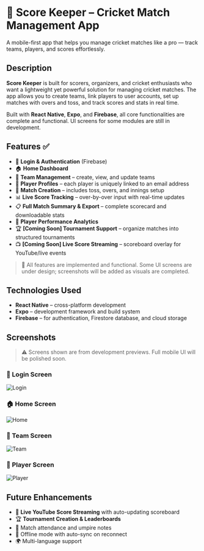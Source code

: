 # 🏏 Score Keeper – Cricket Match Management App

A mobile-first app that helps you manage cricket matches like a pro — track teams, players, and scores effortlessly.

## Description

**Score Keeper** is built for scorers, organizers, and cricket enthusiasts who want a lightweight yet powerful solution for managing cricket matches. The app allows you to create teams, link players to user accounts, set up matches with overs and toss, and track scores and stats in real time.

Built with **React Native**, **Expo**, and **Firebase**, all core functionalities are complete and functional. UI screens for some modules are still in development.

## Features ✅

- 🔐 **Login & Authentication** (Firebase)
- 🏠 **Home Dashboard**
- 👥 **Team Management** – create, view, and update teams
- 🧑 **Player Profiles** – each player is uniquely linked to an email address
- 🏏 **Match Creation** – includes toss, overs, and innings setup
- 📊 **Live Score Tracking** – over-by-over input with real-time updates
- 📋 **Full Match Summary & Export** – complete scorecard and downloadable stats
- 🧮 **Player Performance Analytics**
- 🏆 **[Coming Soon] Tournament Support** – organize matches into structured tournaments
- 📺 **[Coming Soon] Live Score Streaming** – scoreboard overlay for YouTube/live events

> 🔧 All features are implemented and functional. Some UI screens are under design; screenshots will be added as visuals are completed.

## Technologies Used

- **React Native** – cross-platform development
- **Expo** – development framework and build system
- **Firebase** – for authentication, Firestore database, and cloud storage

## Screenshots

> ⚠ Screens shown are from development previews. Full mobile UI will be polished soon.

### 🔐 Login Screen  
![Login](screenshots/login.png)

### 🏠 Home Screen  
![Home](screenshots/home.png)

### 👥 Team Screen  
![Team](screenshots/team.png)

### 🧑 Player Screen  
![Player](screenshots/player.png)

<!-- Match UI and stats screen images to be added later -->

## Future Enhancements

- 🎥 **Live YouTube Score Streaming** with auto-updating scoreboard
- 🏆 **Tournament Creation & Leaderboards**
- 🧾 Match attendance and umpire notes
- 📱 Offline mode with auto-sync on reconnect
- 🌍 Multi-language support
